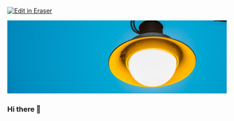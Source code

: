 <p><a target="_blank" href="https://app.eraser.io/workspace/R7hhPqWYQrQmWyP9QJSG" id="edit-in-eraser-github-link"><img alt="Edit in Eraser" src="https://firebasestorage.googleapis.com/v0/b/second-petal-295822.appspot.com/o/images%2Fgithub%2FOpen%20in%20Eraser.svg?alt=media&amp;token=968381c8-a7e7-472a-8ed6-4a6626da5501"></a></p>

![](./img/header.jpg "")

### Hi there 👋



<!--- Eraser file: https://app.eraser.io/workspace/R7hhPqWYQrQmWyP9QJSG --->